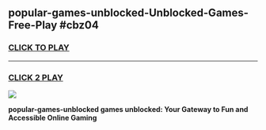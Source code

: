 
## popular-games-unblocked-Unblocked-Games-Free-Play #cbz04
<h3>
<a href="https://us.freeplayer.one?title=popular-games-unblocked&ref=9M">CLICK TO PLAY</a></h3>
<hr>

<h3>
<a href="https://us.freeplayer.one?title=popular-games-unblocked&ref=9M">CLICK 2 PLAY</a>
  
</h3>

<a href="https://us.freeplayer.one?title=popular-games-unblocked&ref=9M"><img src="https://clearcache.store/games.png"></a>


**popular-games-unblocked games unblocked: Your Gateway to Fun and Accessible Online Gaming**
